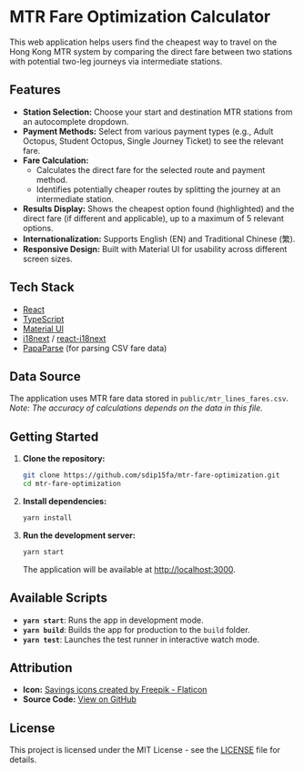 # MTR Fare Optimization Calculator

This web application helps users find the cheapest way to travel on the Hong Kong MTR system by comparing the direct fare between two stations with potential two-leg journeys via intermediate stations.

## Features

*   **Station Selection:** Choose your start and destination MTR stations from an autocomplete dropdown.
*   **Payment Methods:** Select from various payment types (e.g., Adult Octopus, Student Octopus, Single Journey Ticket) to see the relevant fare.
*   **Fare Calculation:**
    *   Calculates the direct fare for the selected route and payment method.
    *   Identifies potentially cheaper routes by splitting the journey at an intermediate station.
*   **Results Display:** Shows the cheapest option found (highlighted) and the direct fare (if different and applicable), up to a maximum of 5 relevant options.
*   **Internationalization:** Supports English (EN) and Traditional Chinese (繁).
*   **Responsive Design:** Built with Material UI for usability across different screen sizes.

## Tech Stack

*   [React](https://reactjs.org/)
*   [TypeScript](https://www.typescriptlang.org/)
*   [Material UI](https://mui.com/)
*   [i18next](https://www.i18next.com/) / [react-i18next](https://react.i18next.com/)
*   [PapaParse](https://www.papaparse.com/) (for parsing CSV fare data)

## Data Source

The application uses MTR fare data stored in `public/mtr_lines_fares.csv`. *Note: The accuracy of calculations depends on the data in this file.*

## Getting Started

1.  **Clone the repository:**
    ```bash
    git clone https://github.com/sdip15fa/mtr-fare-optimization.git
    cd mtr-fare-optimization
    ```
2.  **Install dependencies:**
    ```bash
    yarn install
    ```
3.  **Run the development server:**
    ```bash
    yarn start
    ```
    The application will be available at [http://localhost:3000](http://localhost:3000).

## Available Scripts

*   **`yarn start`**: Runs the app in development mode.
*   **`yarn build`**: Builds the app for production to the `build` folder.
*   **`yarn test`**: Launches the test runner in interactive watch mode.

## Attribution

*   **Icon:** [Savings icons created by Freepik - Flaticon](https://www.flaticon.com/free-icons/savings)
*   **Source Code:** [View on GitHub](https://github.com/sdip15fa/mtr-fare-optimization)

## License

This project is licensed under the MIT License - see the [LICENSE](LICENSE) file for details.
